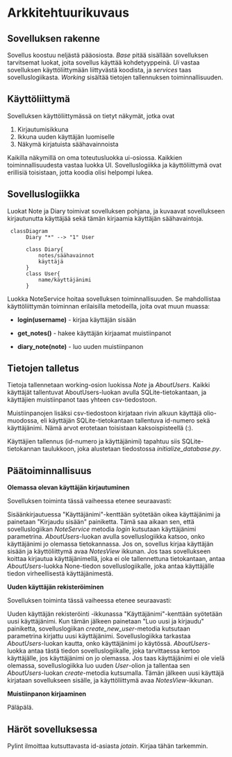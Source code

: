 # Arkkitehtuurikuvaus #

## Sovelluksen rakenne ##

Sovellus koostuu neljästä pääosiosta. *Base* pitää sisällään sovelluksen tarvitsemat luokat, joita sovellus käyttää kohdetyyppeinä. *Ui* vastaa sovelluksen käyttöliittymään liittyvästä koodista, ja *services* taas sovelluslogiikasta. *Working* sisältää tietojen tallennuksen toiminnallisuuden.

## Käyttöliittymä ##

Sovelluksen käyttöliittymässä on tietyt näkymät, jotka ovat

1. Kirjautumisikkuna
2. Ikkuna uuden käyttäjän luomiselle
3. Näkymä kirjatuista säähavainnoista

Kaikilla näkymillä on oma toteutusluokka ui-osiossa. Kaikkien toiminnallisuudesta vastaa luokka UI. Sovelluslogiikka ja käyttöliittymä ovat erillisiä toisistaan, jotta koodia olisi helpompi lukea.

## Sovelluslogiikka ##

Luokat Note ja Diary toimivat sovelluksen pohjana, ja kuvaavat sovellukseen kirjautunutta käyttäjää sekä tämän kirjaamia käyttäjän säähavaintoja.


```mermaid
 classDiagram
      Diary "*" --> "1" User
     
      class Diary{
          notes/säähavainnot
          käyttäjä
      }
      class User{
          name/käyttäjänimi
      }
```

Luokka NoteService hoitaa sovelluksen toiminnallisuuden. Se mahdollistaa käyttöliittymän toiminnan erilaisilla metodeilla, joita ovat muun muassa:

- **login(username)** - kirjaa käyttäjän sisään

- **get_notes()** - hakee käyttäjän kirjaamat muistiinpanot

- **diary_note(note)** - luo uuden muistiinpanon

## Tietojen talletus ##

Tietoja tallennetaan working-osion luokissa *Note* ja *AboutUsers*. Kaikki käyttäjät tallentuvat AboutUsers-luokan avulla SQLite-tietokantaan, ja käyttäjien muistiinpanot taas yhteen csv-tiedostoon.

Muistiinpanojen lisäksi csv-tiedostoon kirjataan rivin alkuun käyttäjä olio-muodossa, eli käyttäjän SQLite-tietokantaan tallentuva id-numero sekä käyttäjänimi. Nämä arvot erotetaan toisistaan kaksoispisteellä (:).

Käyttäjien tallennus (id-numero ja käyttäjänimi) tapahtuu siis SQLite-tietokannan taulukkoon, joka alustetaan tiedostossa *initialize_database.py*.

## Päätoiminnallisuus ##

**Olemassa olevan käyttäjän kirjautuminen**

Sovelluksen toiminta tässä vaiheessa etenee seuraavasti:

Sisäänkirjautuessa "Käyttäjänimi"-kenttään syötetään oikea käyttäjänimi ja painetaan "Kirjaudu sisään" painiketta. Tämä saa aikaan sen, että sovelluslogiikan *NoteService* metodia *login* kutsutaan käyttäjänimi parametrina. *AboutUsers*-luokan avulla sovelluslogiikka katsoo, onko käyttäjänimi jo olemassa tietokannassa. Jos on, sovellus kirjaa käyttäjän sisään ja käyttöliittymä avaa *NotesView* ikkunan. Jos taas sovellukseen koittaa kirjautua käyttäjänimellä, joka ei ole tallennettuna tietokantaan, antaa *AboutUsers*-luokka None-tiedon sovelluslogiikalle, joka antaa käyttäjälle tiedon virheellisestä käyttäjänimestä.

**Uuden käyttäjän rekisteröiminen**

Sovelluksen toiminta tässä vaiheessa etenee seuraavasti:

Uuden käyttäjän rekisteröinti -ikkunassa "Käyttäjänimi"-kenttään syötetään uusi käyttäjänimi.  Kun tämän jälkeen painetaan "Luo uusi ja kirjaudu" painiketta, sovelluslogiikan *create_new_user*-metodia kutsutaan parametrina kirjattu uusi käyttäjänimi. Sovelluslogiikka tarkastaa *AboutUsers*-luokan kautta, onko käyttäjänimi jo käytössä. *AboutUsers*-luokka antaa tästä tiedon sovelluslogiikalle, joka tarvittaessa kertoo käyttäjälle, jos käyttäjänimi on jo olemassa. Jos taas käyttäjänimi ei ole vielä olemassa, sovelluslogiikka luo uuden *User*-olion ja tallentaa sen *AboutUsers*-luokan *create*-metodia kutsumalla. Tämän jälkeen uusi käyttäjä kirjataan sovellukseen sisälle, ja käyttöliittymä avaa *NotesView*-ikkunan.

**Muistiinpanon kirjaaminen**

Päläpälä.

## Häröt sovelluksessa ##

Pylint ilmoittaa kutsuttavasta id-asiasta *jotain*. Kirjaa tähän tarkemmin.
